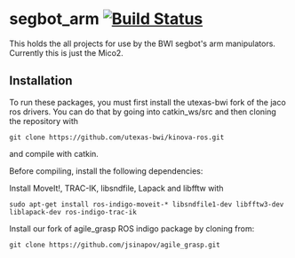 # segbot_arm [![Build Status](https://travis-ci.org/utexas-bwi/segbot_arm.svg?branch=master)](https://travis-ci.org/utexas-bwi/segbot_arm)

This holds the all projects for use by the BWI segbot's arm manipulators.
Currently this is just the Mico2.

## Installation

To run these packages, you must first install the utexas-bwi fork of the jaco ros drivers. You can do that by going into catkin_ws/src and then cloning the repository with

    git clone https://github.com/utexas-bwi/kinova-ros.git

and compile with catkin.

Before compiling, install the following dependencies:

Install MoveIt!, TRAC-IK, libsndfile, Lapack and libfftw with

    sudo apt-get install ros-indigo-moveit-* libsndfile1-dev libfftw3-dev liblapack-dev ros-indigo-trac-ik

Install our fork of agile_grasp ROS indigo package by cloning from:

    git clone https://github.com/jsinapov/agile_grasp.git
